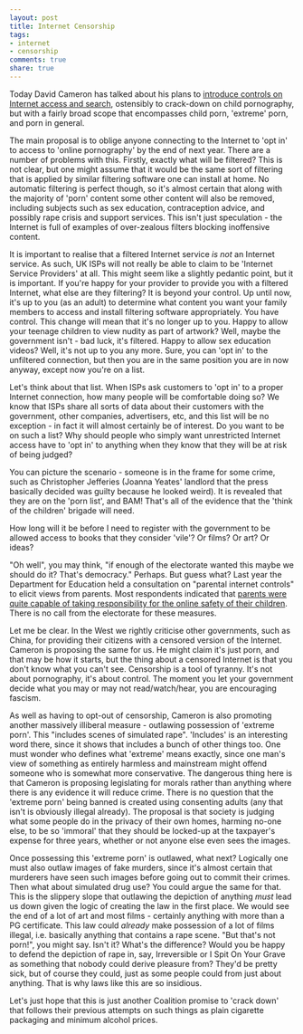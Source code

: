 ```yaml
---
layout: post
title: Internet Censorship
tags:
- internet
- censorship
comments: true
share: true
---
```


Today David Cameron has talked about his plans to <a href="http://www.guardian.co.uk/technology/2013/jul/22/david-cameron-crackdown-internet-pornography">introduce controls on Internet access and search</a>, ostensibly to crack-down on child pornography, but with a fairly broad scope that encompasses child porn, 'extreme' porn, and porn in general.

The main proposal is to oblige anyone connecting to the Internet to 'opt in' to access to 'online pornography' by the end of next year. There are a number of problems with this. Firstly, exactly what will be filtered? This is not clear, but one might assume that it would be the same sort of filtering that is applied by similar filtering software one can install at home. No automatic filtering is perfect though, so it's almost certain that along with the majority of 'porn' content some other content will also be removed, including subjects such as sex education, contraception advice, and possibly rape crisis and support services. This isn't just speculation - the Internet is full of examples of over-zealous filters blocking inoffensive content.

It is important to realise that a filtered Internet service <em>is not</em> an Internet service. As such, UK ISPs will not really be able to claim to be 'Internet Service Providers' at all. This might seem like a slightly pedantic point, but it is important. If you're happy for your provider to provide you with a filtered Internet, what else are they filtering? It is beyond your control. Up until now, it's up to you (as an adult) to determine what content you want your family members to access and install filtering software appropriately. You have control. This change will mean that it's no longer up to you. Happy to allow your teenage children to view nudity as part of artwork? Well, maybe the government isn't - bad luck, it's filtered. Happy to allow sex education videos? Well, it's not up to you any more. Sure, you can 'opt in' to the unfiltered connection, but then you are in the same position you are in now anyway, except now you're on a list.

Let's think about that list. When ISPs ask customers to 'opt in' to a proper Internet connection, how many people will be comfortable doing so? We know that ISPs share all sorts of data about their customers with the government, other companies, advertisers, etc, and this list will be no exception - in fact it will almost certainly be of interest. Do you want to be on such a list? Why should people who simply want unrestricted Internet access have to 'opt in' to anything when they know that they will be at risk of being judged? 

You can picture the scenario - someone is in the frame for some crime, such as Christopher Jefferies (Joanna Yeates' landlord that the press basically decided was guilty because he looked weird). It is revealed that they are on the 'porn list', and BAM! That's all of the evidence that the 'think of the children' brigade will need.

How long will it be before I need to register with the government to be allowed access to books that they consider 'vile'? Or films? Or art? Or ideas?

"Oh well", you may think, "if enough of the electorate wanted this maybe we should do it? That's democracy." Perhaps. But guess what? Last year the Department for Education held a consultation on "parental internet controls" to elicit views from parents. Most respondents indicated that <a href="http://education.gov.uk/childrenandyoungpeople/safeguardingchildren/b00222029/child-internet-safety/parental-internet-controls-consultation">parents were quite capable of taking responsibility for the online safety of their children</a>. There is no call from the electorate for these measures.

Let me be clear. In the West we rightly criticise other governments, such as China, for providing their citizens with a censored version of the Internet. Cameron is proposing the same for us. He might claim it's just porn, and that may be how it starts, but the thing about a censored Internet is that you don't know what you can't see. Censorship is a tool of tyranny. It's not about pornography, it's about control. The moment you let your government decide what you may or may not read/watch/hear, you are encouraging fascism.

As well as having to opt-out of censorship, Cameron is also promoting another massively illiberal measure - outlawing possession of 'extreme porn'. This "includes scenes of simulated rape". 'Includes' is an interesting word there, since it shows that includes a bunch of other things too. One must wonder who defines what 'extreme' means exactly, since one man's view of something as entirely harmless and mainstream might offend someone who is somewhat more conservative. The dangerous thing here is that Cameron is proposing legislating for morals rather than anything where there is any evidence it will reduce crime. There is no question that the 'extreme porn' being banned is created using consenting adults (any that isn't is obviously illegal already). The proposal is that society is judging what some people do in the privacy of their own homes, harming no-one else, to be so 'immoral' that they should be locked-up at the taxpayer's expense for three years, whether or not anyone else even sees the images.

Once possessing this 'extreme porn' is outlawed, what next? Logically one must also outlaw images of fake murders, since it's almost certain that murderers have seen such images before going out to commit their crimes. Then what about simulated drug use? You could argue the same for that. This is the slippery slope that outlawing the depiction of anything <em>must</em> lead us down given the logic of creating the law in the first place. We would see the end of a lot of art and most films - certainly anything with more than a PG certificate. This law could <em>already</em> make possession of a lot of films illegal, i.e. basically anything that contains a rape scene. "But that's not porn!", you might say. Isn't it? What's the difference? Would you be happy to defend the depiction of rape in, say, Irreversible or I Spit On Your Grave as something that nobody could derive pleasure from? They'd be pretty sick, but of course they could, just as some people could from just about anything. That is why laws like this are so insidious.

Let's just hope that this is just another Coalition promise to 'crack down' that follows their previous attempts on such things as plain cigarette packaging and minimum alcohol prices.



